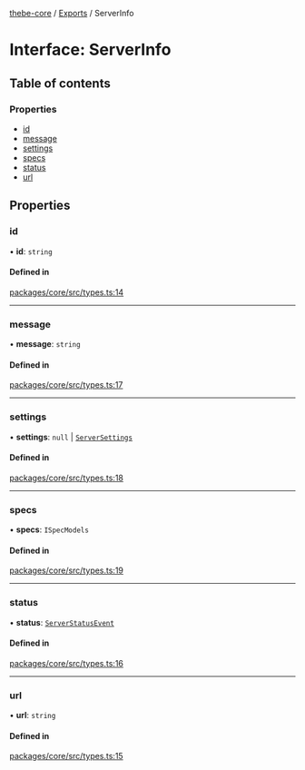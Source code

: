 [thebe-core](../README.md) / [Exports](../modules.md) / ServerInfo

# Interface: ServerInfo

## Table of contents

### Properties

- [id](ServerInfo.md#id)
- [message](ServerInfo.md#message)
- [settings](ServerInfo.md#settings)
- [specs](ServerInfo.md#specs)
- [status](ServerInfo.md#status)
- [url](ServerInfo.md#url)

## Properties

### id

• **id**: `string`

#### Defined in

[packages/core/src/types.ts:14](https://github.com/executablebooks/thebe/blob/807ffe4/packages/core/src/types.ts#L14)

___

### message

• **message**: `string`

#### Defined in

[packages/core/src/types.ts:17](https://github.com/executablebooks/thebe/blob/807ffe4/packages/core/src/types.ts#L17)

___

### settings

• **settings**: ``null`` \| [`ServerSettings`](ServerSettings.md)

#### Defined in

[packages/core/src/types.ts:18](https://github.com/executablebooks/thebe/blob/807ffe4/packages/core/src/types.ts#L18)

___

### specs

• **specs**: `ISpecModels`

#### Defined in

[packages/core/src/types.ts:19](https://github.com/executablebooks/thebe/blob/807ffe4/packages/core/src/types.ts#L19)

___

### status

• **status**: [`ServerStatusEvent`](../enums/ServerStatusEvent.md)

#### Defined in

[packages/core/src/types.ts:16](https://github.com/executablebooks/thebe/blob/807ffe4/packages/core/src/types.ts#L16)

___

### url

• **url**: `string`

#### Defined in

[packages/core/src/types.ts:15](https://github.com/executablebooks/thebe/blob/807ffe4/packages/core/src/types.ts#L15)
